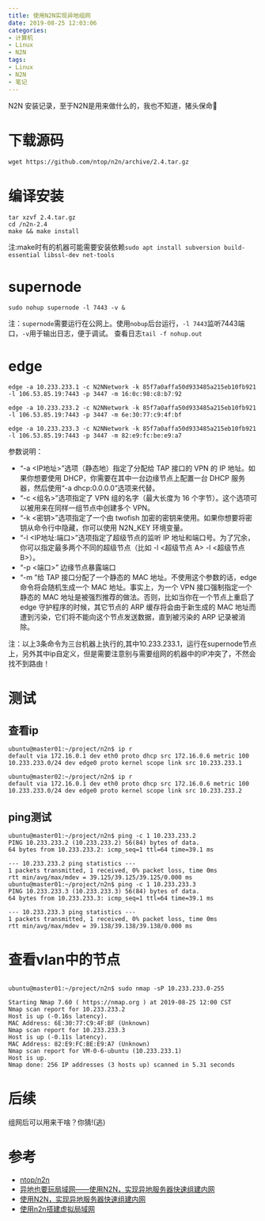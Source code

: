 ```yaml
---
title: 使用N2N实现异地组网
date: 2019-08-25 12:03:06
categories:
- 计算机
- Linux
- N2N
tags:
- Linux
- N2N
- 笔记
---
```


N2N  安装记录，至于N2N是用来做什么的，我也不知道，猪头保命🐷

<!--more-->
# 下载源码
```shell
wget https://github.com/ntop/n2n/archive/2.4.tar.gz
```
# 编译安装
```shell
tar xzvf 2.4.tar.gz
cd /n2n-2.4
make && make install
```
注:make时有的机器可能需要安装依赖`sudo apt install subversion build-essential libssl-dev net-tools`

# supernode
```shell
sudo nohup supernode -l 7443 -v &
```
注：`supernode`需要运行在公网上。使用`nobup`后台运行，`-l 7443`监听7443端口，`-v`用于输出日志，便于调试。
查看日志`tail -f nohup.out`

# edge
```shell
edge -a 10.233.233.1 -c N2NNetwork -k 85f7a0affa50d933485a215eb10fb921 -l 106.53.85.19:7443 -p 3447 -m 16:0c:98:c8:b7:92

edge -a 10.233.233.2 -c N2NNetwork -k 85f7a0affa50d933485a215eb10fb921 -l 106.53.85.19:7443 -p 3447 -m 6e:30:77:c9:4f:bf

edge -a 10.233.233.3 -c N2NNetwork -k 85f7a0affa50d933485a215eb10fb921 -l 106.53.85.19:7443 -p 3447 -m 82:e9:fc:be:e9:a7

```
参数说明：
- “-a <IP地址>”选项（静态地）指定了分配给 TAP 接口的 VPN 的 IP 地址。如果你想要使用 DHCP，你需要在其中一台边缘节点上配置一台 DHCP 服务器，然后使用“-a dhcp:0.0.0.0”选项来代替。
- “-c <组名>”选项指定了 VPN 组的名字（最大长度为 16 个字节）。这个选项可以被用来在同样一组节点中创建多个 VPN。
- “-k <密钥>”选项指定了一个由 twofish 加密的密钥来使用。如果你想要将密钥从命令行中隐藏，你可以使用 N2N_KEY 环境变量。
- “-l <IP地址:端口>”选项指定了超级节点的监听 IP 地址和端口号。为了冗余，你可以指定最多两个不同的超级节点（比如 -l <超级节点 A> -l <超级节点 B>）。
- “-p <端口>” 边缘节点暴露端口
- “-m ”给 TAP 接口分配了一个静态的 MAC 地址。不使用这个参数的话，edge 命令将会随机生成一个 MAC 地址。事实上，为一个 VPN 接口强制指定一个静态的 MAC 地址是被强烈推荐的做法。否则，比如当你在一个节点上重启了 edge 守护程序的时候，其它节点的 ARP 缓存将会由于新生成的 MAC 地址而遭到污染，它们将不能向这个节点发送数据，直到被污染的 ARP 记录被消除。

注：以上3条命令为三台机器上执行的,其中10.233.233.1，运行在supernode节点上，另外其中ip自定义，但是需要注意别与需要组网的机器中的IP冲突了，不然会找不到路由！

# 测试

## 查看ip 
```shell
ubuntu@master01:~/project/n2n$ ip r
default via 172.16.0.1 dev eth0 proto dhcp src 172.16.0.6 metric 100 
10.233.233.0/24 dev edge0 proto kernel scope link src 10.233.233.1 
```
```shell
ubuntu@master02:~/project/n2n$ ip r
default via 172.16.0.1 dev eth0 proto dhcp src 172.16.0.6 metric 100 
10.233.233.0/24 dev edge0 proto kernel scope link src 10.233.233.2 
```

## ping测试
```shell
ubuntu@master01:~/project/n2n$ ping -c 1 10.233.233.2
PING 10.233.233.2 (10.233.233.2) 56(84) bytes of data.
64 bytes from 10.233.233.2: icmp_seq=1 ttl=64 time=39.1 ms

--- 10.233.233.2 ping statistics ---
1 packets transmitted, 1 received, 0% packet loss, time 0ms
rtt min/avg/max/mdev = 39.125/39.125/39.125/0.000 ms
ubuntu@master01:~/project/n2n$ ping -c 1 10.233.233.3
PING 10.233.233.3 (10.233.233.3) 56(84) bytes of data.
64 bytes from 10.233.233.3: icmp_seq=1 ttl=64 time=39.1 ms

--- 10.233.233.3 ping statistics ---
1 packets transmitted, 1 received, 0% packet loss, time 0ms
rtt min/avg/max/mdev = 39.138/39.138/39.138/0.000 ms
```

# 查看vlan中的节点
```shell

ubuntu@master01:~/project/n2n$ sudo nmap -sP 10.233.233.0-255

Starting Nmap 7.60 ( https://nmap.org ) at 2019-08-25 12:00 CST
Nmap scan report for 10.233.233.2
Host is up (-0.16s latency).
MAC Address: 6E:30:77:C9:4F:BF (Unknown)
Nmap scan report for 10.233.233.3
Host is up (-0.11s latency).
MAC Address: 82:E9:FC:BE:E9:A7 (Unknown)
Nmap scan report for VM-0-6-ubuntu (10.233.233.1)
Host is up.
Nmap done: 256 IP addresses (3 hosts up) scanned in 5.31 seconds
```

# 后续
组网后可以用来干啥？你猜!(逃)

# 参考
- [ntop/n2n](https://github.com/ntop/n2n)
- [异地也要玩局域网——使用N2N，实现异地服务器快速组建内网](https://blog.ilemonrain.com/linux/n2n-v2-tutorial.html)
- [使用N2N，实现异地服务器快速组建内网](https://ysicing.me/posts/n2n-v2-tutorial/)
- [使用n2n搭建虚拟局域网](https://sparkydogx.github.io/2018/12/20/n2n/)